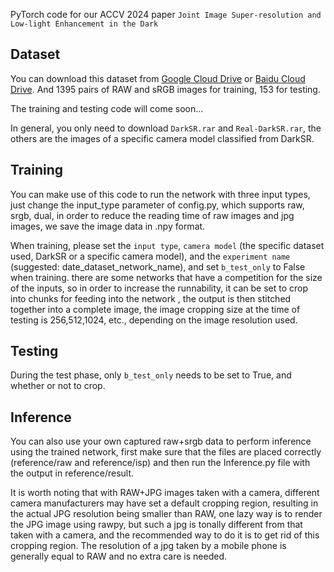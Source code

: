 PyTorch code for our ACCV 2024 paper `Joint Image Super-resolution and Low-light Enhancement in the Dark`

## Dataset



You can download this dataset from [Google Cloud Drive](https://drive.google.com/drive/folders/1i68Vs-l21UtOMIsVlXnVoxvFKVqrLyKb?usp=sharing) or [Baidu Cloud Drive](https://drive.google.com/drive/folders/1i68Vs-l21UtOMIsVlXnVoxvFKVqrLyKb?usp=sharing). And 1395 pairs of RAW and sRGB images for training, 153 for testing. 

The training and testing code will come soon...



In general, you only need to download `DarkSR.rar` and `Real-DarkSR.rar`, the others are the images of a specific camera model classified from DarkSR.

## Training

You can make use of this code to run the network with three input types, just change the input_type parameter of config.py, which supports raw, srgb, dual, in order to reduce the reading time of raw images and jpg images, we save the image data in .npy format.


When training, please set the `input type`, `camera model` (the specific dataset used, DarkSR or a specific camera model), and the `experiment name` (suggested: date_dataset_network_name), and set `b_test_only` to False when training. there are some networks that have a competition for the size of the inputs, so in order to increase the runnability, it can be set to crop into chunks for feeding into the network , the output is then stitched together into a complete image, the image cropping size at the time of testing is 256,512,1024, etc., depending on the image resolution used.

## Testing

During the test phase, only `b_test_only` needs to be set to True, and whether or not to crop.

## Inference

You can also use your own captured raw+srgb data to perform inference using the trained network, first make sure that the files are placed correctly (reference/raw and reference/isp) and then run the Inference.py file with the output in reference/result.

It is worth noting that with RAW+JPG images taken with a camera, different camera manufacturers may have set a default cropping region, resulting in the actual JPG resolution being smaller than RAW, one lazy way is to render the JPG image using rawpy, but such a jpg is tonally different from that taken with a camera, and the recommended way to do it is to get rid of this cropping region. The resolution of a jpg taken by a mobile phone is generally equal to RAW and no extra care is needed.
